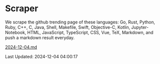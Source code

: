 # Scraper

We scrape the github trending page of these languages: Go, Rust, Python, Ruby, C++, C, Java, Shell, Makefile, Swift, Objective-C, Kotlin, Jupyter-Notebook, HTML, JavaScript, TypeScript, CSS, Vue, TeX, Markdown, and push a markdown result everyday.

[2024-12-04.md](https://github.com/yangwenmai/github-trending-backup/blob/master/2024-12-04.md)

Last Updated: 2024-12-04 04:00:17